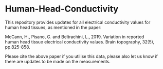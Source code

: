 # Human-Head-Conductivity
This repository provides updates for all electrical conductivity values for human head tissues, as mentioned in the paper:

McCann, H., Pisano, G. and Beltrachini, L., 2019. Variation in reported human head tissue electrical conductivity values. Brain topography, 32(5), pp.825-858.



Please cite the above paper if you utilise this data, please also let us know if there are updates to be made on the measurements. 
